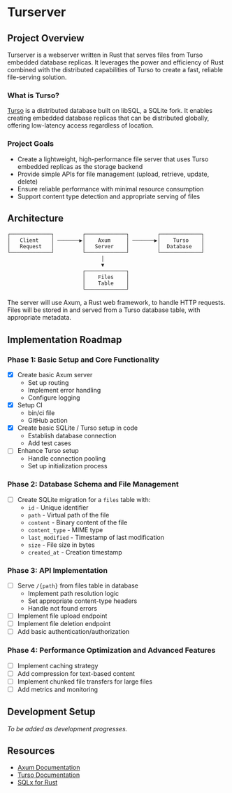 # Turserver

## Project Overview

Turserver is a webserver written in Rust that serves files from Turso embedded database replicas. It leverages the power and efficiency of Rust combined with the distributed capabilities of Turso to create a fast, reliable file-serving solution.

### What is Turso?

[Turso](https://turso.tech/) is a distributed database built on libSQL, a SQLite fork. It enables creating embedded database replicas that can be distributed globally, offering low-latency access regardless of location.

### Project Goals

- Create a lightweight, high-performance file server that uses Turso embedded replicas as the storage backend
- Provide simple APIs for file management (upload, retrieve, update, delete)
- Ensure reliable performance with minimal resource consumption
- Support content type detection and appropriate serving of files

## Architecture

```
┌─────────────┐         ┌─────────────┐         ┌─────────────┐
│   Client    │ ───────▶│    Axum     │ ───────▶│    Turso    │
│   Request   │         │   Server    │         │  Database   │
└─────────────┘         └─────────────┘         └─────────────┘
                              │
                              ▼
                        ┌─────────────┐
                        │    Files    │
                        │    Table    │
                        └─────────────┘
```

The server will use Axum, a Rust web framework, to handle HTTP requests. Files will be stored in and served from a Turso database table, with appropriate metadata.

## Implementation Roadmap

### Phase 1: Basic Setup and Core Functionality

- [X] Create basic Axum server
  - Set up routing
  - Implement error handling
  - Configure logging
- [X] Setup CI
  - bin/ci file
  - GitHub action
- [X] Create basic SQLite / Turso setup in code
  - Establish database connection
  - Add test cases
- [ ] Enhance Turso setup
  - Handle connection pooling
  - Set up initialization process

### Phase 2: Database Schema and File Management

- [ ] Create SQLite migration for a `files` table with:
  - `id` - Unique identifier
  - `path` - Virtual path of the file
  - `content` - Binary content of the file
  - `content_type` - MIME type
  - `last_modified` - Timestamp of last modification
  - `size` - File size in bytes
  - `created_at` - Creation timestamp

### Phase 3: API Implementation

- [ ] Serve `/{path}` from files table in database
  - Implement path resolution logic
  - Set appropriate content-type headers
  - Handle not found errors
- [ ] Implement file upload endpoint
- [ ] Implement file deletion endpoint
- [ ] Add basic authentication/authorization

### Phase 4: Performance Optimization and Advanced Features

- [ ] Implement caching strategy
- [ ] Add compression for text-based content
- [ ] Implement chunked file transfers for large files
- [ ] Add metrics and monitoring

## Development Setup

*To be added as development progresses.*

## Resources

- [Axum Documentation](https://docs.rs/axum/latest/axum/)
- [Turso Documentation](https://docs.turso.tech/)
- [SQLx for Rust](https://github.com/launchbadge/sqlx)